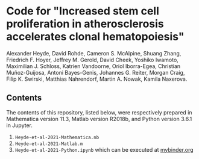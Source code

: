 # Code for "Increased stem cell proliferation in atherosclerosis accelerates clonal hematopoiesis"

Alexander Heyde, David Rohde, Cameron S. McAlpine, Shuang Zhang, Friedrich F. Hoyer, Jeffrey M. Gerold, David Cheek, Yoshiko Iwamoto, Maximilian J. Schloss, Katrien Vandoorne, Oriol Iborra-Egea, Christian Muñoz-Guijosa, Antoni Bayes-Genis, Johannes G. Reiter, Morgan Craig, Filip K. Swirski, Matthias Nahrendorf, Martin A. Nowak, Kamila Naxerova. 


Contents
--------------

The contents of this repository, listed below, were respectively prepared in Mathematica version 11.3, Matlab version R2018b, and Python version 3.6.1 in Jupyter.
1. `Heyde-et-al-2021-Mathematica.nb`
2. `Heyde-et-al-2021-Matlab.m`
3. `Heyde-et-al-2021-Python.ipynb` which can be executed at [mybinder.org](https://gesis.mybinder.org/binder/v2/gh/AlexHeyde/clonal-hematopoiesis/1a2a2d002afdd8b84c27b52b105bf770b686fd26)

